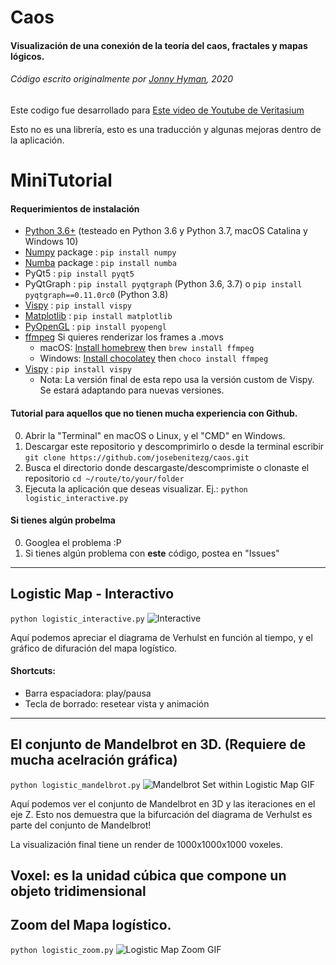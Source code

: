 # Caos
#### Visualización de una conexión de la teoría del caos, fractales y mapas lógicos.
###### Código escrito originalmente por [Jonny Hyman](https://www.jonnyhyman.com), 2020

Este codigo fue desarrollado para [Este video de Youtube de Veritasium](https://www.youtube.com/watch?v=ovJcsL7vyrk)

Esto no es una librería, esto es una traducción y algunas mejoras dentro de la aplicación.

# MiniTutorial

#### Requerimientos de instalación
- [Python 3.6+](https://www.anaconda.com/distribution/) (testeado en Python 3.6 y Python 3.7, macOS Catalina y Windows 10)
- [Numpy](https://numpy.org) package : `pip install numpy`
- [Numba](https://numba.pydata.org) package : `pip install numba`
- PyQt5 : `pip install pyqt5`
- PyQtGraph : `pip install pyqtgraph` (Python 3.6, 3.7) o `pip install pyqtgraph==0.11.0rc0` (Python 3.8)
- [Vispy](http://vispy.org) : `pip install vispy`
- [Matplotlib](https://matplotlib.org) : `pip install matplotlib`
- [PyOpenGL](https://pypi.org/project/PyOpenGL/) : `pip install pyopengl`
- [ffmpeg](https://www.ffmpeg.org) Si quieres renderizar los frames a .movs
  - macOS: [Install homebrew](https://brew.sh) then `brew install ffmpeg`
  - Windows: [Install chocolatey](https://chocolatey.org) then `choco install ffmpeg`
- [Vispy](http://vispy.org) : `pip install vispy`
  - Nota: La versión final de esta repo usa la versión custom de Vispy. Se estará adaptando para nuevas versiones.

#### Tutorial para aquellos que no tienen mucha experiencia con Github.
0. Abrir la "Terminal" en macOS o Linux, y el "CMD" en Windows.
1. Descargar este repositorio y descomprimirlo o desde la terminal escribir `git clone https://github.com/josebenitezg/caos.git`
2. Busca el directorio donde descargaste/descomprimiste o clonaste el repositorio `cd ~/route/to/your/folder`
3. Ejecuta la aplicación que deseas visualizar. Ej.: `python logistic_interactive.py`

#### Si tienes algún probelma
0. Googlea el problema :P
1. Si tienes algún problema con **este** código, postea en "Issues"

----

## Logistic Map - Interactivo
`python logistic_interactive.py`
![Interactive](https://github.com/jonnyhyman/Chaos/blob/master/images/logistic-interactive.png?raw=true)


Aquí podemos apreciar el diagrama de Verhulst en función al tiempo, y el gráfico de difuración del mapa logístico.

#### Shortcuts:
- Barra espaciadora: play/pausa
- Tecla de borrado: resetear vista y animación

----

## El conjunto de Mandelbrot en 3D. (Requiere de mucha acelración gráfica)
`python logistic_mandelbrot.py`
![Mandelbrot Set within Logistic Map GIF](https://github.com/jonnyhyman/Chaos/blob/master/images/logistic-mandelbrot.gif?raw=true)

Aquí podemos ver el conjunto de Mandelbrot en 3D y las iteraciones en el eje Z. Esto nos demuestra que la bifurcación del diagrama de Verhulst es parte del conjunto de Mandelbrot!

La visualización final tiene un render de 1000x1000x1000 voxeles.

Voxel: es la unidad cúbica que compone un objeto tridimensional
----

## Zoom del Mapa logístico.
`python logistic_zoom.py`
![Logistic Map Zoom GIF](https://github.com/jonnyhyman/Chaos/blob/master/images/logistic-zoom.gif?raw=true)


